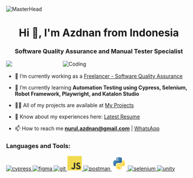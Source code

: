 ![MasterHead](https://miro.medium.com/v2/resize:fit:2000/1*URVbNQirYASEkRkZPRSv4A.gif)
<h1 align="center">Hi 👋, I'm Azdnan from Indonesia</h1>
<h3 align="center">Software Quality Assurance and Manual Tester Specialist</h3>
<img align="right" alt="Coding" width="350" src="https://www.aplombtek.com/frontend/assets/images/applications/QA%20engineers.gif">
</p> <a href="https://www.linkedin.com/in/nurulazdnan/"><img src="https://img.shields.io/badge/linkedin-%230077B5.svg?&style=for-the-badge&logo=linkedin&logoColor=white" height=25></a>


- 🔭 I’m currently working as a [Freelancer - Software Quality Assurance](https://www.upwork.com/freelancers/~01d07f89283782aad2)

- 🌱 I’m currently learning **Automation Testing using Cypress, Selenium, Robot Framework, Playwright, and Katalon Studio**

- 👨‍💻 All of my projects are available at [My Projects](https://www.upwork.com/freelancers/~01d07f89283782aad2)

- 📄 Know about my experiences here: [Latest Resume](https://drive.google.com/drive/folders/1qRYW2XlKa3RFE9kM8SxKm8mtsD2E3AfP?usp=sharing)

- 📫 How to reach me **nurul.azdnan@gmail.com** | [WhatsApp](https://wa.me/+628995403272)

<h3 align="left">Languages and Tools:</h3>
<p align="left"> <a href="https://www.cypress.io" target="_blank" rel="noreferrer"> <img src="https://raw.githubusercontent.com/simple-icons/simple-icons/6e46ec1fc23b60c8fd0d2f2ff46db82e16dbd75f/icons/cypress.svg" alt="cypress" width="40" height="40"/> </a> <a href="https://www.figma.com/" target="_blank" rel="noreferrer"> <img src="https://www.vectorlogo.zone/logos/figma/figma-icon.svg" alt="figma" width="40" height="40"/> </a> <a href="https://git-scm.com/" target="_blank" rel="noreferrer"> <img src="https://www.vectorlogo.zone/logos/git-scm/git-scm-icon.svg" alt="git" width="40" height="40"/> </a> <a href="https://developer.mozilla.org/en-US/docs/Web/JavaScript" target="_blank" rel="noreferrer"> <img src="https://raw.githubusercontent.com/devicons/devicon/master/icons/javascript/javascript-original.svg" alt="javascript" width="40" height="40"/> </a> <a href="https://postman.com" target="_blank" rel="noreferrer"> <img src="https://www.vectorlogo.zone/logos/getpostman/getpostman-icon.svg" alt="postman" width="40" height="40"/> </a> <a href="https://www.python.org" target="_blank" rel="noreferrer"> <img src="https://raw.githubusercontent.com/devicons/devicon/master/icons/python/python-original.svg" alt="python" width="40" height="40"/> </a> <a href="https://www.selenium.dev" target="_blank" rel="noreferrer"> <img src="https://raw.githubusercontent.com/detain/svg-logos/780f25886640cef088af994181646db2f6b1a3f8/svg/selenium-logo.svg" alt="selenium" width="40" height="40"/> </a> <a href="https://unity.com/" target="_blank" rel="noreferrer"> <img src="https://www.vectorlogo.zone/logos/unity3d/unity3d-icon.svg" alt="unity" width="40" height="40"/> </a> </p>



